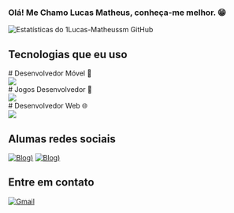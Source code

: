 ### Olá! Me Chamo Lucas Matheus, conheça-me melhor. 😁

![Estatísticas do 1Lucas-Matheussm GitHub](https://github-readme-stats.vercel.app/api?username=LucasMatheus&show_icons=true&theme=github_dark_dimmed)

## Tecnologias que eu uso

<div estilo="exibição: flex">
# Desenvolvedor Móvel 📱
  <div estilo="exibição: inline_block">
    <img src="https://img.shields.io/badge/FlutterFlow-7B61FF?style=for-the-badge&logo=flutter&logoColor=white">
  </div>
# Jogos Desenvolvedor 👾
  <div estilo="exibição: inline_block">
    <img src="https://img.shields.io/badge/Roblox%20Studio-000000?style=for-the-badge&logo=roblox&logoColor=white">
  </div>
# Desenvolvedor Web 🌐
  <div estilo="exibição: inline_block"> 
    <img src="https://img.shields.io/badge/Laravel-FF2D20?style=for-the-badge&logo=laravel&logoColor=white">
  </div>

</div>

## Alumas redes sociais

[![Blog)](https://img.shields.io/badge/YouTube-FF0000?style=for-the-badge&logo=youtube&logoColor=white)](https://youtube.com/@documentandot.i?si=9HAl5dYlX7mDH1Va)
[![Blog)](https://img.shields.io/badge/Instagram-E4405F?style=for-the-badge&logo=instagram&logoColor=white)](https://www.instagram.com/lucasmouradenada/)

 ## Entre em contato

[![Gmail](https://img.shields.io/badge/Gmail-D14836?style=for-the-badge&logo=gmail&logoColor=white)](https://mail.google.com/mail/?view=cm&fs=1&to=1lucasmatheus.silvam@gmail.com)
